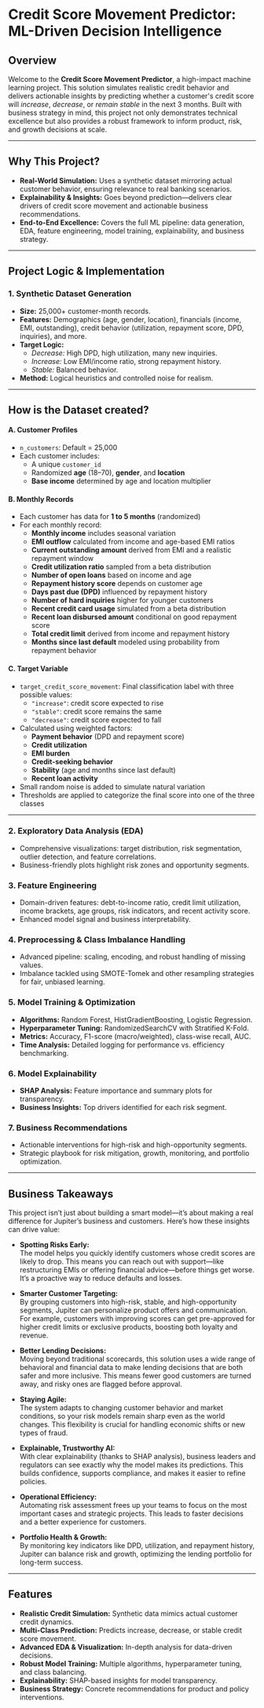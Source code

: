 # Credit Score Movement Predictor: ML-Driven Decision Intelligence

## Overview

Welcome to the **Credit Score Movement Predictor**, a high-impact machine learning project. This solution simulates realistic credit behavior and delivers actionable insights by predicting whether a customer's credit score will *increase*, *decrease*, or *remain stable* in the next 3 months. Built with business strategy in mind, this project not only demonstrates technical excellence but also provides a robust framework to inform product, risk, and growth decisions at scale.

---

## Why This Project?

- **Real-World Simulation:** Uses a synthetic dataset mirroring actual customer behavior, ensuring relevance to real banking scenarios.
- **Explainability & Insights:** Goes beyond prediction—delivers clear drivers of credit score movement and actionable business recommendations.
- **End-to-End Excellence:** Covers the full ML pipeline: data generation, EDA, feature engineering, model training, explainability, and business strategy.

---

## Project Logic & Implementation

### 1. **Synthetic Dataset Generation**
- **Size:** 25,000+ customer-month records.
- **Features:** Demographics (age, gender, location), financials (income, EMI, outstanding), credit behavior (utilization, repayment score, DPD, inquiries), and more.
- **Target Logic:** 
  - *Decrease:* High DPD, high utilization, many new inquiries.
  - *Increase:* Low EMI/income ratio, strong repayment history.
  - *Stable:* Balanced behavior.
- **Method:** Logical heuristics and controlled noise for realism.
---

## How is the Dataset created?
#### A. **Customer Profiles**

- `n_customers`: Default = 25,000
- Each customer includes:
  - A unique `customer_id`
  - Randomized **age** (18–70), **gender**, and **location**
  - **Base income** determined by age and location multiplier

#### B. **Monthly Records**

- Each customer has data for **1 to 5 months** (randomized)
- For each monthly record:
  - **Monthly income** includes seasonal variation
  - **EMI outflow** calculated from income and age-based EMI ratios
  - **Current outstanding amount** derived from EMI and a realistic repayment window
  - **Credit utilization ratio** sampled from a beta distribution
  - **Number of open loans** based on income and age
  - **Repayment history score** depends on customer age
  - **Days past due (DPD)** influenced by repayment history
  - **Number of hard inquiries** higher for younger customers
  - **Recent credit card usage** simulated from a beta distribution
  - **Recent loan disbursed amount** conditional on good repayment score
  - **Total credit limit** derived from income and repayment history
  - **Months since last default** modeled using probability from repayment behavior

#### C. **Target Variable**

- `target_credit_score_movement`: Final classification label with three possible values:
  - `"increase"`: credit score expected to rise
  - `"stable"`: credit score remains the same
  - `"decrease"`: credit score expected to fall
- Calculated using weighted factors:
  - **Payment behavior** (DPD and repayment score)
  - **Credit utilization**
  - **EMI burden**
  - **Credit-seeking behavior**
  - **Stability** (age and months since last default)
  - **Recent loan activity**
- Small random noise is added to simulate natural variation
- Thresholds are applied to categorize the final score into one of the three classes
---


### 2. **Exploratory Data Analysis (EDA)**
- Comprehensive visualizations: target distribution, risk segmentation, outlier detection, and feature correlations.
- Business-friendly plots highlight risk zones and opportunity segments.

### 3. **Feature Engineering**
- Domain-driven features: debt-to-income ratio, credit limit utilization, income brackets, age groups, risk indicators, and recent activity score.
- Enhanced model signal and business interpretability.

### 4. **Preprocessing & Class Imbalance Handling**
- Advanced pipeline: scaling, encoding, and robust handling of missing values.
- Imbalance tackled using SMOTE-Tomek and other resampling strategies for fair, unbiased learning.

### 5. **Model Training & Optimization**
- **Algorithms:** Random Forest, HistGradientBoosting, Logistic Regression.
- **Hyperparameter Tuning:** RandomizedSearchCV with Stratified K-Fold.
- **Metrics:** Accuracy, F1-score (macro/weighted), class-wise recall, AUC.
- **Time Analysis:** Detailed logging for performance vs. efficiency benchmarking.

### 6. **Model Explainability**
- **SHAP Analysis:** Feature importance and summary plots for transparency.
- **Business Insights:** Top drivers identified for each risk segment.

### 7. **Business Recommendations**
- Actionable interventions for high-risk and high-opportunity segments.
- Strategic playbook for risk mitigation, growth, monitoring, and portfolio optimization.

---

## Business Takeaways

This project isn’t just about building a smart model—it’s about making a real difference for Jupiter’s business and customers. Here’s how these insights can drive value:

- **Spotting Risks Early:**  
  The model helps you quickly identify customers whose credit scores are likely to drop. This means you can reach out with support—like restructuring EMIs or offering financial advice—before things get worse. It’s a proactive way to reduce defaults and losses.

- **Smarter Customer Targeting:**  
  By grouping customers into high-risk, stable, and high-opportunity segments, Jupiter can personalize product offers and communication. For example, customers with improving scores can get pre-approved for higher credit limits or exclusive products, boosting both loyalty and revenue.

- **Better Lending Decisions:**  
  Moving beyond traditional scorecards, this solution uses a wide range of behavioral and financial data to make lending decisions that are both safer and more inclusive. This means fewer good customers are turned away, and risky ones are flagged before approval.

- **Staying Agile:**  
  The system adapts to changing customer behavior and market conditions, so your risk models remain sharp even as the world changes. This flexibility is crucial for handling economic shifts or new types of fraud.

- **Explainable, Trustworthy AI:**  
  With clear explainability (thanks to SHAP analysis), business leaders and regulators can see exactly why the model makes its predictions. This builds confidence, supports compliance, and makes it easier to refine policies.

- **Operational Efficiency:**  
  Automating risk assessment frees up your teams to focus on the most important cases and strategic projects. This leads to faster decisions and a better experience for customers.

- **Portfolio Health & Growth:**  
  By monitoring key indicators like DPD, utilization, and repayment history, Jupiter can balance risk and growth, optimizing the lending portfolio for long-term success.

---

## Features

- **Realistic Credit Simulation:** Synthetic data mimics actual customer credit dynamics.
- **Multi-Class Prediction:** Predicts increase, decrease, or stable credit score movement.
- **Advanced EDA & Visualization:** In-depth analysis for data-driven decisions.
- **Robust Model Training:** Multiple algorithms, hyperparameter tuning, and class balancing.
- **Explainability:** SHAP-based insights for model transparency.
- **Business Strategy:** Concrete recommendations for product and policy interventions.


